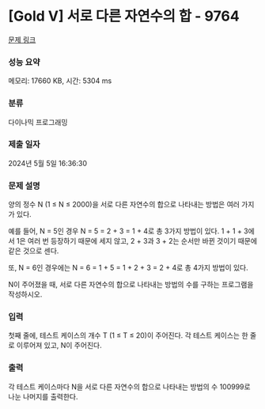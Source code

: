 # [Gold V] 서로 다른 자연수의 합 - 9764 

[문제 링크](https://www.acmicpc.net/problem/9764) 

### 성능 요약

메모리: 17660 KB, 시간: 5304 ms

### 분류

다이나믹 프로그래밍

### 제출 일자

2024년 5월 5일 16:36:30

### 문제 설명

<p>양의 정수 N (1 ≤ N ≤ 2000)을 서로 다른 자연수의 합으로 나타내는 방법은 여러 가지가 있다.</p>

<p>예를 들어, N = 5인 경우 N = 5 = 2 + 3 = 1 + 4로 총 3가지 방법이 있다. 1 + 1 + 3에서 1은 여러 번 등장하기 때문에 세지 않고, 2 + 3과 3 + 2는 순서만 바뀐 것이기 때문에 같은 것으로 센다.</p>

<p>또, N = 6인 경우에는 N = 6 = 1 + 5 = 1 + 2 + 3 = 2 + 4로 총 4가지 방법이 있다.</p>

<p>N이 주어졌을 때, 서로 다른 자연수의 합으로 나타내는 방법의 수를 구하는 프로그램을 작성하시오.</p>

### 입력 

 <p>첫째 줄에, 테스트 케이스의 개수 T (1 ≤ T ≤ 20)이 주어진다. 각 테스트 케이스는 한 줄로 이루어져 있고, N이 주어진다.</p>

### 출력 

 <p>각 테스트 케이스마다 N을 서로 다른 자연수의 합으로 나타내는 방법의 수 100999로 나눈 나머지를 출력한다. </p>

